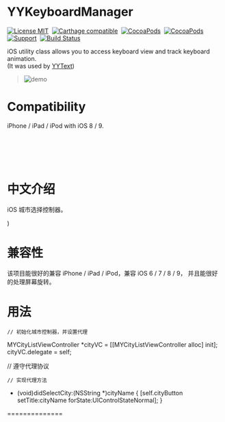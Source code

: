 YYKeyboardManager
==============

[![License MIT](https://img.shields.io/badge/license-MIT-green.svg?style=flat)](https://raw.githubusercontent.com/ibireme/YYKeyboardManager/master/LICENSE)&nbsp;
[![Carthage compatible](https://img.shields.io/badge/Carthage-compatible-4BC51D.svg?style=flat)](https://github.com/Carthage/Carthage)&nbsp;
[![CocoaPods](http://img.shields.io/cocoapods/v/YYKeyboardManager.svg?style=flat)](http://cocoapods.org/?q=YYKeyboardManager)&nbsp;
[![CocoaPods](http://img.shields.io/cocoapods/p/YYKeyboardManager.svg?style=flat)](http://cocoapods.org/?q=YYKeyboardManager)&nbsp;
[![Support](https://img.shields.io/badge/support-iOS%206%2B%20-blue.svg?style=flat)](https://www.apple.com/nl/ios/)&nbsp;
[![Build Status](https://travis-ci.org/ibireme/YYKeyboardManager.svg?branch=master)](https://travis-ci.org/ibireme/YYKeyboardManager)

iOS utility class allows you to access keyboard view and track keyboard animation.<br/>
(It was used by [YYText](https://github.com/ibireme/YYText))

> ![demo](https://raw.github.com/NengQuan/MYCityListViewController/master/Demo/334.gif
)

Compatibility
==============
iPhone / iPad / iPod with iOS  8 / 9.

<br/><br/>
---
中文介绍
==============
iOS 城市选择控制器。<br/>

)

兼容性
==============
该项目能很好的兼容 iPhone / iPad / iPod，兼容 iOS 6 / 7 / 8 / 9，
并且能很好的处理屏幕旋转。

用法
==============
	// 初始化城市控制器，并设置代理
 MYCityListViewController *cityVC = [[MYCityListViewController alloc] init];
 cityVC.delegate = self;

// 遵守代理协议
<MYCityListViewControllerDelegaate>
	
	// 实现代理方法
- (void)didSelectCity:(NSString *)cityName
{
    [self.cityButton setTitle:cityName forState:UIControlStateNormal];
}

==============
